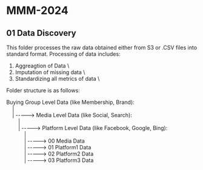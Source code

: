 # MMM-2024

## 01 Data Discovery
This folder processes the raw data obtained either from S3 or .CSV files into standard format. Processing of data includes: 

1) Aggreagtion of Data \
2) Imputation of missing data \ 
3) Standardizing all metrics of data \


Folder structure is as follows:

Buying Group Level Data (like Membership, Brand):  
&nbsp;&nbsp;&nbsp;&nbsp;|  
&nbsp;&nbsp;&nbsp;&nbsp;| -----> Media Level Data (like Social, Search):  
&nbsp;&nbsp;&nbsp;&nbsp;&nbsp;&nbsp;&nbsp;&nbsp;|  
&nbsp;&nbsp;&nbsp;&nbsp;&nbsp;&nbsp;&nbsp;&nbsp;| -----> Platform Level Data (like Facebook, Google, Bing):  
&nbsp;&nbsp;&nbsp;&nbsp;&nbsp;&nbsp;&nbsp;&nbsp;&nbsp;&nbsp;&nbsp;&nbsp;|  
&nbsp;&nbsp;&nbsp;&nbsp;&nbsp;&nbsp;&nbsp;&nbsp;&nbsp;&nbsp;&nbsp;&nbsp;| ----->  00 Media Data  
&nbsp;&nbsp;&nbsp;&nbsp;&nbsp;&nbsp;&nbsp;&nbsp;&nbsp;&nbsp;&nbsp;&nbsp;| ----->  01 Platform1 Data  
&nbsp;&nbsp;&nbsp;&nbsp;&nbsp;&nbsp;&nbsp;&nbsp;&nbsp;&nbsp;&nbsp;&nbsp;| ----->  02 Platform2 Data  
&nbsp;&nbsp;&nbsp;&nbsp;&nbsp;&nbsp;&nbsp;&nbsp;&nbsp;&nbsp;&nbsp;&nbsp;| ----->  03 Platform3 Data

                                                   
